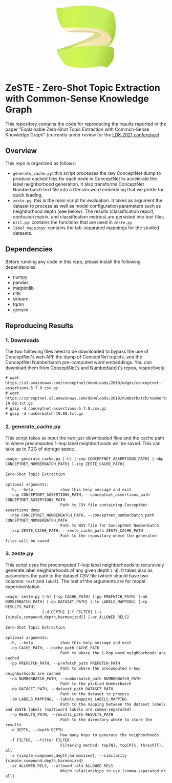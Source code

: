 <div style="text-align:center"><img src="zeste_logo.png" width="200"></div>

# ZeSTE - Zero-Shot Topic Extraction with Common-Sense Knowledge Graph

This repository contains the code for reproducing the results reported in the paper "Explainable Zero-Shot Topic Extraction with Common-Sense Knowledge Graph" (currently under review for the [LDK 2021 conference](http://2021.ldk-conf.org/)).

## Overview
This repo is organized as follows:
* `generate_cache.py`: this script processes the raw ConceptNet dump to produce cached files for each node in ConceptNet to accelerate the label neighborhood generation. It also transforms ConceptNet Numberbatch text file into a Gensim word embedding that we pickle for quick loading.
* `zeste.py`: this is the main script for evaluation. It takes as argument the dataset to process as well as model configuration parameters such as neighborhood depth (see below). The results (classification report, confusion matrix, and classification metrics) are persisted into text files.
* `util.py`: contains the functions that are used in `zeste.py`
* `label_mappings`: contains the tab-separated mappings for the studied datasets.


## Dependencies
Before running any code in this repo, please install the following dependencies:
* numpy
* pandas 
* matplotlib
* nltk
* sklearn
* tqdm
* gensim

## Reproducing Results
### 1. Downloads
The two following files need to be downloaded to bypass the use of ConceptNet's web API: the dump of ConceptNet triplets, and the ConceptNet Numberbatch pre-computed word embeddings. You can download them from [ConceptNet's](https://github.com/commonsense/conceptnet5/wiki/Downloads) and [Numberbatch's](https://github.com/commonsense/conceptnet-numberbatch) repos, respectively.
```
# wget https://s3.amazonaws.com/conceptnet/downloads/2019/edges/conceptnet-assertions-5.7.0.csv.gz
# wget https://conceptnet.s3.amazonaws.com/downloads/2019/numberbatch/numberbatch-19.08.txt.gz
# gzip -d conceptnet-assertions-5.7.0.csv.gz
# gzip -d numberbatch-19.08.txt.gz
```

### 2. generate_cache.py
This script takes as input the two just-downloaded files and the cache path to where precomputed 1-hop label neighborhoods will be saved. This can take up to 7.2G of storage space.
```
usage: generate_cache.py [-h] [-cnp CONCEPTNET_ASSERTIONS_PATH] [-nbp CONCEPTNET_NUMBERBATCH_PATH] [-zcp ZESTE_CACHE_PATH]

Zero-Shot Topic Extraction

optional arguments:
  -h, --help            show this help message and exit
  -cnp CONCEPTNET_ASSERTIONS_PATH, --conceptnet_assertions_path CONCEPTNET_ASSERTIONS_PATH
                        Path to CSV file containing ConceptNet assertions dump
  -nbp CONCEPTNET_NUMBERBATCH_PATH, --conceptnet_numberbatch_path CONCEPTNET_NUMBERBATCH_PATH
                        Path to W2V file for ConceptNet Numberbatch
  -zcp ZESTE_CACHE_PATH, --zeste_cache_path ZESTE_CACHE_PATH
                        Path to the repository where the generated files will be saved
```


### 3. zeste.py
This script uses the precomputed 1-hop label neighborhoods to recursively generate label neighborhoods of any given depth (`-d`). It takes also as parameters the path to the dataset CSV file (which should have two columns: `text` and `label`). The rest of the arguments are for model experimentation. 

```
usage: zeste.py [-h] [-cp CACHE_PATH] [-pp PREFETCH_PATH] [-nb NUMBERBATCH_PATH] [-dp DATASET_PATH] [-lm LABELS_MAPPING] [-rp RESULTS_PATH]
                [-d DEPTH] [-f FILTER] [-s {simple,compound,depth,harmonized}] [-ar ALLOWED_RELS]

Zero-Shot Topic Extraction

optional arguments:
  -h, --help            show this help message and exit
  -cp CACHE_PATH, --cache_path CACHE_PATH
                        Path to where the 1-hop word neighborhoods are cached
  -pp PREFETCH_PATH, --prefetch_path PREFETCH_PATH
                        Path to where the precomputed n-hop neighborhoods are cached
  -nb NUMBERBATCH_PATH, --numberbatch_path NUMBERBATCH_PATH
                        Path to the pickled Numberbatch
  -dp DATASET_PATH, --dataset_path DATASET_PATH
                        Path to the dataset to process
  -lm LABELS_MAPPING, --labels_mapping LABELS_MAPPING
                        Path to the mapping between the dataset labels and ZeSTE labels (multiword labels are comma-separated)
  -rp RESULTS_PATH, --results_path RESULTS_PATH
                        Path to the directory where to store the results
  -d DEPTH, --depth DEPTH
                        How many hops to generate the neighborhoods
  -f FILTER, --filter FILTER
                        Filtering method: top[N], top[P]%, thresh[T], all
  -s {simple,compound,depth,harmonized}, --similarity {simple,compound,depth,harmonized}
  -ar ALLOWED_RELS, --allowed_rels ALLOWED_RELS
                        Which relationships to use (comma-separated or all)
```
